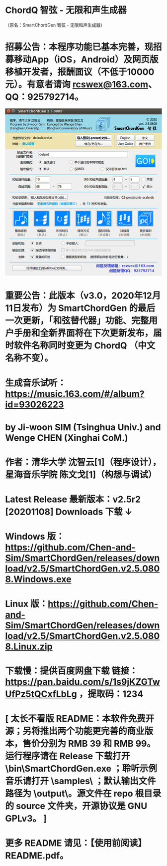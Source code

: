 # ChordQ 智弦 - 无限和声生成器
（原名：SmartChordGen 智弦 - 无限和声生成器）
# 招募公告：本程序功能已基本完善，现招募移动App（iOS，Android）及网页版移植开发者，报酬面议（不低于10000元）。有意者请询 rcswex@163.com、QQ：925792714。
![Alt text](graphics/screenshots/SmartChordGen-main-screenshot.png)
# 重要公告：此版本（v3.0，2020年12月11日发布）为 SmartChordGen 的最后一次更新，「和弦替代器」功能、完整用户手册和全新界面将在下次更新发布，届时软件名称同时变更为 ChordQ （中文名称不变）。
# 生成音乐试听：https://music.163.com/#/album?id=93026223
# by Ji-woon SIM (Tsinghua Univ.) and Wenge CHEN (Xinghai CoM.)
# 作者：清华大学  沈智云[1]（程序设计），  星海音乐学院  陈文戈[1]（构想与调试）
# Latest Release 最新版本：v2.5r2 [20201108] Downloads 下载 ↓ 
# Windows 版： https://github.com/Chen-and-Sim/SmartChordGen/releases/download/v2.5/SmartChordGen.v2.5.0808.Windows.exe
# Linux 版：https://github.com/Chen-and-Sim/SmartChordGen/releases/download/v2.5/SmartChordGen.v2.5.0808.Linux.zip
# 下载慢：提供百度网盘下载 链接：https://pan.baidu.com/s/1s9jKZGTwUfPz5tQCxfLbLg ，提取码：1234
# [ 太长不看版 README：本软件免费开源；另将推出两个功能更完善的商业版本，售价分别为 RMB 39 和 RMB 99。运行程序请在 Release 下载打开 \bin\SmartChordGen.exe ；聆听示例音乐请打开 \samples\ ；默认输出文件路径为 \output\。源文件在 repo 根目录的 source 文件夹，开源协议是 GNU GPLv3。 ]
# 更多 README 请见：【使用前阅读】README.pdf。
